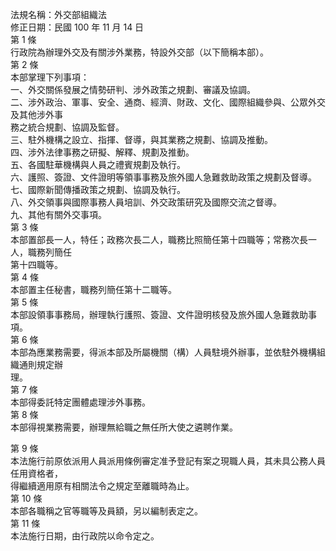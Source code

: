 法規名稱：外交部組織法  
修正日期：民國 100 年 11 月 14 日  
第 1 條  
行政院為辦理外交及有關涉外業務，特設外交部（以下簡稱本部）。  
第 2 條  
本部掌理下列事項：  
一、外交關係發展之情勢研判、涉外政策之規劃、審議及協調。  
二、涉外政治、軍事、安全、通商、經濟、財政、文化、國際組織參與、公眾外交及其他涉外事  
務之統合規劃、協調及監督。  
三、駐外機構之設立、指揮、督導，與其業務之規劃、協調及推動。  
四、涉外法律事務之研擬、解釋、規劃及推動。  
五、各國駐華機構與人員之禮賓規劃及執行。  
六、護照、簽證、文件證明等領事事務及旅外國人急難救助政策之規劃及督導。  
七、國際新聞傳播政策之規劃、協調及執行。  
八、外交領事與國際事務人員培訓、外交政策研究及國際交流之督導。  
九、其他有關外交事項。  
第 3 條  
本部置部長一人，特任；政務次長二人，職務比照簡任第十四職等；常務次長一人，職務列簡任  
第十四職等。  
第 4 條  
本部置主任秘書，職務列簡任第十二職等。  
第 5 條  
本部設領事事務局，辦理執行護照、簽證、文件證明核發及旅外國人急難救助事項。  
第 6 條  
本部為應業務需要，得派本部及所屬機關（構）人員駐境外辦事，並依駐外機構組織通則規定辦  
理。  
第 7 條  
本部得委託特定團體處理涉外事務。  
第 8 條  
本部得視業務需要，辦理無給職之無任所大使之遴聘作業。  


第 9 條  
本法施行前原依派用人員派用條例審定准予登記有案之現職人員，其未具公務人員任用資格者，  
得繼續適用原有相關法令之規定至離職時為止。  
第 10 條  
本部各職稱之官等職等及員額，另以編制表定之。  
第 11 條  
本法施行日期，由行政院以命令定之。  


